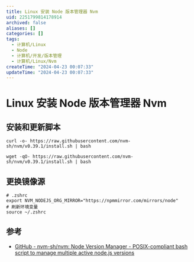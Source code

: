 ```yaml
---
title: Linux 安装 Node 版本管理器 Nvm
uid: 2251799814178914
archived: false
aliases: []
categories: []
tags:
  - 计算机/Linux
  - Node
  - 计算机/开发/版本管理
  - 计算机/Linux/Nvm
createTime: "2024-04-23 00:07:33"
updateTime: "2024-04-23 00:07:33"
---
```


# Linux 安装 Node 版本管理器 Nvm

## 安装和更新脚本

```shell
curl -o- https://raw.githubusercontent.com/nvm-sh/nvm/v0.39.1/install.sh | bash

wget -qO- https://raw.githubusercontent.com/nvm-sh/nvm/v0.39.1/install.sh | bash
```

## 更换镜像源

```shell
# .zshrc
export NVM_NODEJS_ORG_MIRROR="https://npmmirror.com/mirrors/node"
# 刷新环境变量
source ~/.zshrc

```

## 参考

- [GitHub - nvm-sh/nvm: Node Version Manager - POSIX-compliant bash script to manage multiple active node.js versions](https://github.com/nvm-sh/nvm)
